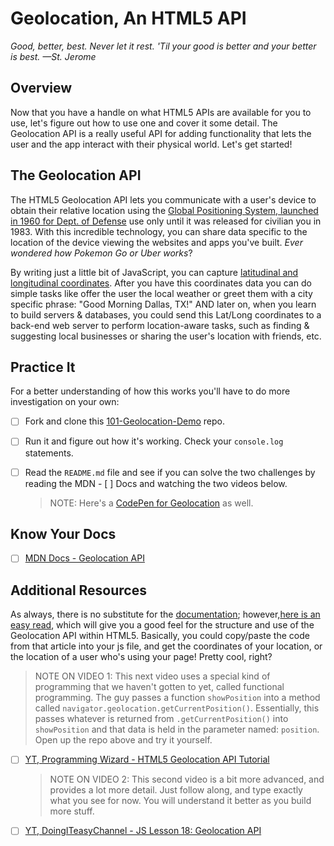 # Geolocation, An HTML5 API

*Good, better, best. Never let it rest. 'Til your good is better and your better is best. —St. Jerome*

## Overview
<!-- ! Video Contents:  (width="655" height="368", ratio 1.77) -->

Now that you have a handle on what HTML5 APIs are available for you to use, let's figure out how to use one and cover it some detail. The Geolocation API is a really useful API for adding functionality that lets the user and the app interact with their physical world. Let's get started!

## The Geolocation API

The HTML5 Geolocation API lets you communicate with a user's device to obtain their relative location using the [Global Positioning System, launched in 1960 for Dept. of Defense](https://www.geotab.com/blog/what-is-gps/) use only until it was released for civilian you in 1983. With this incredible technology, you can share data specific to the location of the device viewing the websites and apps you've built. *Ever wondered how Pokemon Go or Uber works*?

By writing just a little bit of JavaScript, you can capture [latitudinal and longitudinal coordinates](https://www.latlong.net/). After you have this coordinates data you can do simple tasks like offer the user the local weather or greet them with a city specific phrase: "Good Morning Dallas, TX!" AND later on, when you learn to build servers & databases, you could send this Lat/Long coordinates to a back-end web server to perform location-aware tasks, such as finding & suggesting local businesses or sharing the user's location with friends, etc.

## Practice It

For a better understanding of how this works you'll have to do more investigation on your own:

- [ ] Fork and clone this [101-Geolocation-Demo](https://github.com/AustinCodingAcademy/101-Geolocation-Demo) repo.
- [ ] Run it and figure out how it's working. Check your `console.log` statements.
- [ ] Read the `README.md` file and see if you can solve the two challenges by reading the MDN - [ ] Docs and watching the two videos below.

  > NOTE: Here's a [CodePen for Geolocation](https://codepen.io/hipperger/pen/gQXMbx/) as well.

## Know Your Docs

- [ ] [MDN Docs - Geolocation API](https://developer.mozilla.org/en-US/docs/Web/API/Geolocation_API)

## Additional Resources

As always, there is no substitute for the [documentation](https://developer.mozilla.org/en-US/docs/Web/API/Geolocation_API); however,[here is an easy read](http://www.standardista.com/html5/introduction-to-geolocation/), which will give you a good feel for the structure and use of the Geolocation API within HTML5. Basically, you could copy/paste the code from that article into your js file, and get the coordinates of your location, or the location of a user who's using your page! Pretty cool, right?

  > NOTE ON VIDEO 1: This next video uses a special kind of programming that we haven't gotten to yet, called functional programming. The guy passes a function `showPosition` into a method called `navigator.geolocation.getCurrentPosition()`. Essentially, this passes whatever is returned from `.getCurrentPosition()` into `showPosition` and that data is held in the parameter named: `position`. Open up the repo above and try it yourself.

- [ ] [YT, Programming Wizard - HTML5 Geolocation API Tutorial](https://youtu.be/PnTiwcHM828)
  
  > NOTE ON VIDEO 2: This second video is a bit more advanced, and provides a lot more detail. Just follow along, and type exactly what you see for now. You will understand it better as you build more stuff.

- [ ] [YT, DoingITeasyChannel - JS Lesson 18: Geolocation API](https://youtu.be/pPAvL21kZQ0)